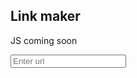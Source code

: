 ## Link maker

JS coming soon

<input id="url" placeholder="Enter url" />

<script type="text/javascript">

</script>
